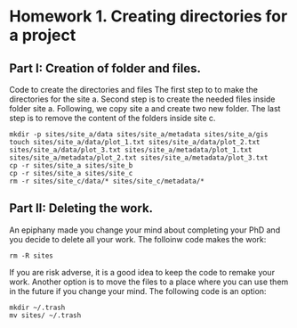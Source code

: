 # Homework 1. Creating directories for a project

## Part I: Creation of folder and files. 
Code to create the directories and files
The first step to to make the directories for the site a. Second step is to create the needed files inside folder site a. Following, we copy site a and create two new folder. The last step is to remove the content of the folders inside site c. 

```{bash}
mkdir -p sites/site_a/data sites/site_a/metadata sites/site_a/gis 
touch sites/site_a/data/plot_1.txt sites/site_a/data/plot_2.txt sites/site_a/data/plot_3.txt sites/site_a/metadata/plot_1.txt sites/site_a/metadata/plot_2.txt sites/site_a/metadata/plot_3.txt
cp -r sites/site_a sites/site_b
cp -r sites/site_a sites/site_c
rm -r sites/site_c/data/* sites/site_c/metadata/*
```

## Part II: Deleting the work. 
An epiphany made you change your mind about completing your PhD and you decide to delete all your work. The folloinw code makes the work:
```{bash}
rm -R sites
```
If you are risk adverse, it is a good idea to keep the code to remake your work. Another option is to move the files to a place where you can use them in the future if you change your mind. The following code is an option:
```{bash}
mkdir ~/.trash
mv sites/ ~/.trash
```
